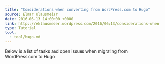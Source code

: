```yaml
---
title: "Considerations when converting from WordPress.com to Hugo"
source: Elmar Klausmeier
date: 2016-06-13 14:00:00 +0000
link: https://eklausmeier.wordpress.com/2016/06/13/considerations-when-converting-from-wordpress-com-to-hugo/
type: Tutorial
tool:
  - tool/hugo.md
---
```

Below is a list of tasks and open issues when migrating from WordPress.com to Hugo:





